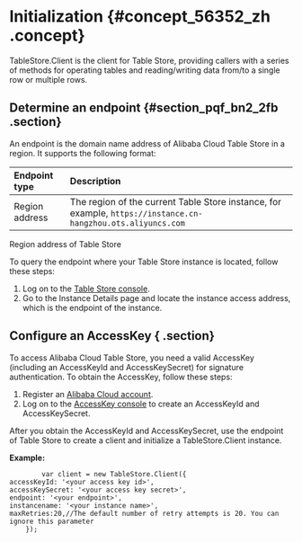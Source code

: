 # Initialization {#concept_56352_zh .concept}

TableStore.Client is the client for Table Store, providing callers with a series of methods for operating tables and reading/writing data from/to a single row or multiple rows.

## Determine an endpoint {#section_pqf_bn2_2fb .section}

An endpoint is the domain name address of Alibaba Cloud Table Store in a region. It supports the following format:

|Endpoint type|Description|
|:------------|:----------|
|Region address|The region of the current Table Store instance, for example, `https://instance.cn-hangzhou.ots.aliyuncs.com`|

Region address of Table Store

To query the endpoint where your Table Store instance is located, follow these steps:

1.  Log on to the [Table Store console](https://ots.console.aliyun.com).
2.  Go to the Instance Details page and locate the instance access address, which is the endpoint of the instance.

## Configure an AccessKey { .section}

To access Alibaba Cloud Table Store, you need a valid AccessKey \(including an AccessKeyId and AccessKeySecret\) for signature authentication. To obtain the AccessKey, follow these steps:

1.  Register an [Alibaba Cloud account](https://account-intl.aliyun.com/register/intl_register.htm).
2.  Log on to the [AccessKey console](https://ak-console.aliyun.com/#/accesskey) to create an AccessKeyId and AccessKeySecret.

After you obtain the AccessKeyId and AccessKeySecret, use the endpoint of Table Store to create a client and initialize a TableStore.Client instance.

**Example:**

```
		var client = new TableStore.Client({
accessKeyId: '<your access key id>',
accessKeySecret: '<your access key secret>',
endpoint: '<your endpoint>',
instancename: '<your instance name>',
maxRetries:20,//The default number of retry attempts is 20. You can ignore this parameter
	});
			
```

